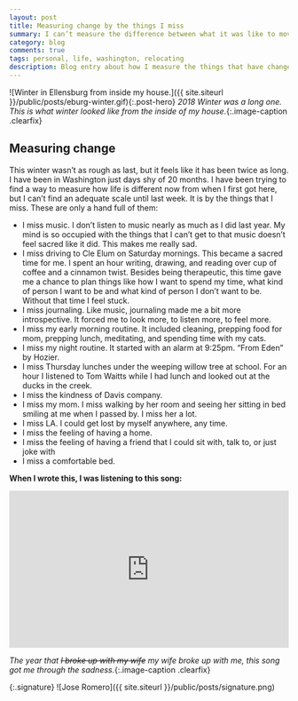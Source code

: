 ```yaml
--- 
layout: post
title: Measuring change by the things I miss
summary: I can’t measure the difference between what it was like to move here and now by the things that have changed, only by the things that I miss. These are only a hand full of them.
category: blog
comments: true
tags: personal, life, washington, relocating
description: Blog entry about how I measure the things that have changed in the last year
---
```


![Winter in Ellensburg from inside my house.]({{ site.siteurl }}/public/posts/eburg-winter.gif){:.post-hero}
*2018 Winter was a long one. This is what winter looked like from the inside of my house.*{:.image-caption .clearfix}

## Measuring change
This winter wasn’t as rough as last, but it feels like it has been twice as long. I have been in Washington just days shy of 20 months. I have been trying to find a way to measure how life is different now from when I first got here, but I can’t find an adequate scale until last week. It is by the things that I miss. These are only a hand full of them:
* I miss music. I don’t listen to music nearly as much as I did last year. My mind is so occupied with the things that I can’t get to that music doesn’t feel sacred like it did. This makes me really sad. 
* I miss driving to Cle Elum on Saturday mornings. This became a sacred time for me. I spent an hour writing, drawing, and reading over cup of coffee and a cinnamon twist. Besides being therapeutic, this time gave me a chance to plan things like how I want to spend my time, what kind of person I want to be and what kind of person I don’t want to be. Without that time I feel stuck.
* I miss journaling. Like music, journaling made me a bit more introspective. It forced me to look more, to listen more, to feel more.
* I miss my early morning routine. It included cleaning, prepping food for mom, prepping lunch, meditating, and spending time with my cats. 
* I miss my night routine. It started with an alarm at 9:25pm. “From Eden” by Hozier. 
* I miss Thursday lunches under the weeping willow tree at school. For an hour I listened to Tom Waitts while I had lunch and looked out at the ducks in the creek. 
* I miss the kindness of Davis company.
* I miss my mom. I miss walking by her room and seeing her sitting in bed smiling at me when I passed by. I miss her a lot.
* I miss LA. I could get lost by myself anywhere, any time. 
* I miss the feeling of having a home.
* I miss the feeling of having a friend that I could sit with, talk to, or just joke with
* I miss a comfortable bed.


**When I wrote this, I was listening to this song:**
 <style>.embed-container { position: relative; padding-bottom: 56.25%; height: 0; overflow: hidden; max-width: 100%; } .embed-container iframe, .embed-container object, .embed-container embed { position: absolute; top: 0; left: 0; width: 100%; height: 100%; }</style>
<div class='embed-container'><iframe src='https://www.youtube.com/embed/rROtyA6MtWU?rel=0&amp;t=27s&amp;showinfo=0' frameborder='0' allowfullscreen></iframe></div>

*The year that ~~I broke up with my wife~~ my wife broke up with me, this song got me through the sadness.*{:.image-caption .clearfix}

{:.signature}
![Jose Romero]({{ site.siteurl }}/public/posts/signature.png)
